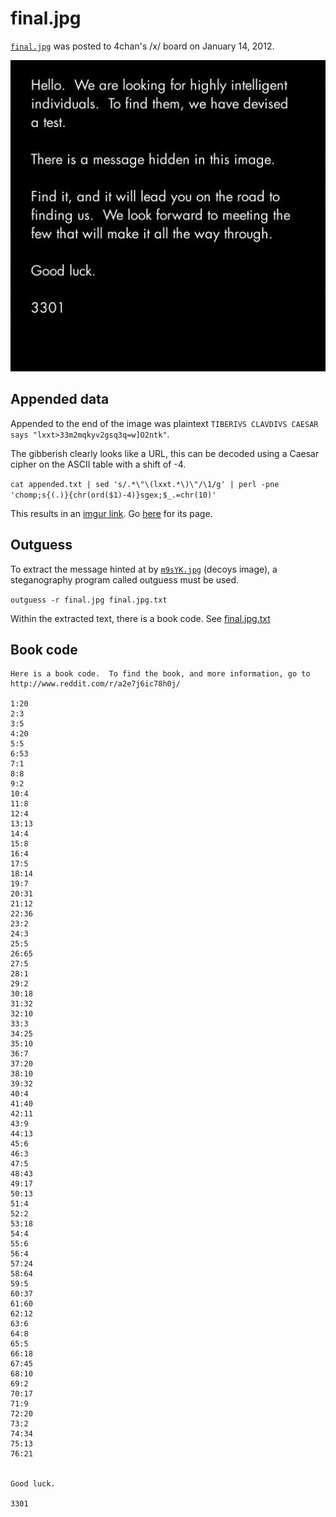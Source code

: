 # final.jpg

[`final.jpg`](final.jpg) was posted to 4chan's /x/ board on January 14, 2012.

![final.jpg](final.jpg)

## Appended data

Appended to the end of the image was plaintext `TIBERIVS CLAVDIVS CAESAR says "lxxt>33m2mqkyv2gsq3q=w]O2ntk"`.

The gibberish clearly looks like a URL, this can be decoded using a Caesar cipher on the ASCII table with a shift of -4.

`cat appended.txt | sed 's/.*\"\(lxxt.*\)\"/\1/g' | perl -pne 'chomp;s{(.)}{chr(ord($1)-4)}sgex;$_.=chr(10)'`

This results in an [imgur link](https://i.imgur.com/m9sYK.jpg). Go [here](../002-m9sYK.jpg/README.md) for its page.

## Outguess

To extract the message hinted at by [`m9sYK.jpg`](m9sYK.jpg) (decoys image), a steganography program called outguess must be used.

`outguess -r final.jpg final.jpg.txt`

Within the extracted text, there is a book code. See [final.jpg.txt](final.jpg.txt)

## Book code

```
Here is a book code.  To find the book, and more information, go to http://www.reddit.com/r/a2e7j6ic78h0j/

1:20
2:3
3:5
4:20
5:5
6:53
7:1
8:8
9:2
10:4
11:8
12:4
13:13
14:4
15:8
16:4
17:5
18:14
19:7
20:31
21:12
22:36
23:2
24:3
25:5
26:65
27:5
28:1
29:2
30:18
31:32
32:10
33:3
34:25
35:10
36:7
37:20
38:10
39:32
40:4
41:40
42:11
43:9
44:13
45:6
46:3
47:5
48:43
49:17
50:13
51:4
52:2
53:18
54:4
55:6
56:4
57:24
58:64
59:5
60:37
61:60
62:12
63:6
64:8
65:5
66:18
67:45
68:10
69:2
70:17
71:9
72:20
73:2
74:34
75:13
76:21


Good luck.

3301
```